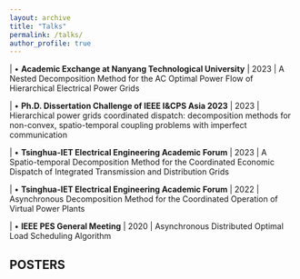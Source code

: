 ```yaml
---
layout: archive
title: "Talks"
permalink: /talks/
author_profile: true
---
```



| • **Academic Exchange at Nanyang Technological University**                                  |                                                 2023 
| A Nested Decomposition Method for the AC Optimal Power Flow of Hierarchical Electrical Power Grids 

| • **Ph.D. Dissertation Challenge of IEEE I&CPS Asia 2023**                                   |                                                 2023 
| Hierarchical power grids coordinated dispatch: decomposition methods for non-convex, spatio-temporal coupling problems with imperfect communication 

| •	**Tsinghua-IET Electrical Engineering Academic Forum**                                     |                                                 2023 
| A Spatio-temporal Decomposition Method for the Coordinated Economic Dispatch of Integrated Transmission and Distribution Grids 

| • **Tsinghua-IET Electrical Engineering Academic Forum**                                     |                                                 2022 
| Asynchronous Decomposition Method for the Coordinated Operation of Virtual Power Plants 

| •	**IEEE PES General Meeting**                                                               |                                                 2020 
| Asynchronous Distributed Optimal Load Scheduling Algorithm 

POSTERS
-----

